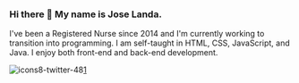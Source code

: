 ### Hi there 👋 My name is Jose Landa.

I've been a Registered Nurse since 2014 and I'm currently working to transition into programming.
I am self-taught in HTML, CSS, JavaScript, and Java. 
I enjoy both front-end and back-end development.


![icons8-twitter-48](https://user-images.githubusercontent.com/79344240/154171109-200cce0f-7358-4e96-804b-4e09da947ef8.png)[1]

[1]: https://twitter.com/omarlandadev
